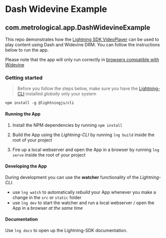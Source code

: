 # Dash Widevine Example

## com.metrological.app.DashWidevineExample

This repo demonstrates how the [Lightning SDK VideoPlayer](https://lightningjs.io/docs/#/lightning-sdk-reference/plugins/videoplayer) can be used to play content using Dash and Widevine DRM.
You can follow the instructions below to run the app.

Please note that the app will only run correctly in [browsers compatible with Widevine](https://developers.google.com/widevine/drm/overview)

### Getting started

> Before you follow the steps below, make sure you have the
[Lightning-CLI](https://rdkcentral.github.io/Lightning-CLI/#/) installed _globally_ only your system

```
npm install -g @lightningjs/cli
```

#### Running the App

1. Install the NPM dependencies by running `npm install`

2. Build the App using the _Lightning-CLI_ by running `lng build` inside the root of your project

3. Fire up a local webserver and open the App in a browser by running `lng serve` inside the root of your project

#### Developing the App

During development you can use the **watcher** functionality of the _Lightning-CLI_.

- use `lng watch` to automatically _rebuild_ your App whenever you make a change in the `src` or  `static` folder
- use `lng dev` to start the watcher and run a local webserver / open the App in a browser _at the same time_

#### Documentation

Use `lng docs` to open up the Lightning-SDK documentation.

